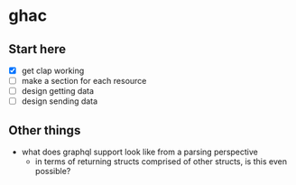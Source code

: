 ghac
=====


## Start here
- [x] get clap working
- [ ] make a section for each resource
- [ ] design getting data
- [ ] design sending data

## Other things
- what does graphql support look like from a parsing perspective
  - in terms of returning structs comprised of other structs, is this even possible?
